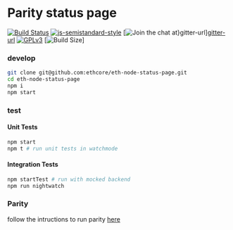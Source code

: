 # Parity status page

[![Build Status][travis-image]][travis-url]
[![js-semistandard-style][semistandard-image]][semistandard-url]
[![Join the chat at}[gitter-url]][gitter-image]][gitter-url]
[![GPLv3][license-image]][license-url]
[![Build Size][build-size-image]]


[travis-image]: https://travis-ci.org/ethcore/eth-node-status-page.svg?branch=master "Build Status"
[travis-url]: https://travis-ci.org/ethcore/eth-node-status-page
[semistandard-url]: (https://github.com/Flet/semistandard)
[semistandard-image]: https://img.shields.io/badge/code%20style-semistandard-brightgreen.svg?style=flat-square
[coveralls-image]: https://coveralls.io/repos/github/ethcore/eth-node-status-page/badge.svg?branch=master
[coveralls-url]: https://coveralls.io/github/ethcore/eth-node-status-page?branch=master "Coverage Status"
[gitter-image]: https://badges.gitter.im/Join%20Chat.svg
[gitter-url]: https://gitter.im/ethcore/parity?utm_source=badge&utm_medium=badge&utm_campaign=pr-badge&utm_content=badge "https://gitter.im/ethcore/parity"
[license-image]: https://img.shields.io/badge/license-GPL%20v3-green.svg
[license-url]: http://www.gnu.org/licenses/gpl-3.0.en.html
[build-size-image]: http://ethcore.github.io/eth-node-status-page/build-size.svg "Build Size"
<!-- todo [adgo] - add build analysis page and link badge to it -->
<!-- [build-size-url]: https://travis-ci.org/ethcore/eth-node-status-page -->



### develop
```bash
git clone git@github.com:ethcore/eth-node-status-page.git
cd eth-node-status-page
npm i
npm start
```

### test
#### Unit Tests
```bash
npm start
npm t # run unit tests in watchmode
```

#### Integration Tests
```bash
npm startTest # run with mocked backend
npm run nightwatch
```

### Parity
follow the intructions to run parity [here](https://github.com/ethcore/parity)